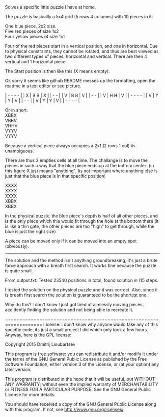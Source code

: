 Solves a specific little puzzle I have at home. 

The puzzle is basically a 5x4 grid (5 rows 4 columns) with 10 pieces in it:

One blue piece, 2x2 size.  
Five red pieces of size 1x2  
Four yellow pieces of size 1x1

Four of the red pieces start in a vertical position, and one in horizontal.
Due to physical constraints, they cannot be rotated, and thus are best viewed as
two different types of pieces: horizontal and vertical. There are then 4 vertical
and 1 horizontal piece.

The Start position is then like this (X means empty):

Ok sorry it seems like github README messes up the formatting, open the readme in a text editor
or see picture.

| -   -   -   - |
| X | B   B | X |
| -           - |
| V | B   B | V |
|     -   -     |
| V | H   H | V |
| -   -   -   - |
| V | Y | Y | V |
|     -   -     |
| V | Y | Y | V |
| -   -   -   - |

Or in short:  
XBBX  
VBBV  
VHHV  
VYYV  
VYYV  

Because a vertical piece always occupies a 2x1 (2 rows 1 col) its unambiguous.

There are thus 2 empties cells at all time. The challange is to move the pieces in 
such a way that the blue piece ends up at the bottom center:
(in this figure X just means "anything". Its not important where anything else is just
that the blue piece is in that specific position)

XXXX  
XXXX  
XXXX  
XBBX  
XBBX  

In the physical puzzle, the blue piece's depth is half of all other pieces, and 
is the only piece which this would fit through the hole at the bottom there (it 
is like a thin gate, the other pieces are too "high" to get through, while the
blue is just the right size)

A piece can be moved only if it can be moved into an empty spot (obviously). 


-----------------------------------------------------

The solution and the method isn't anything groundbreaking, it's just a brute force
approach with a breath first search. It works fine because the puzzle is quite small.

From output.txt:
Tested 23540 positions in total, found solution in 115 steps.

I tested the solution on the physical puzzle and it was correct. Also, since it is 
breath first search the solution is guaranteed to be the shortest one.

Why do this? I don't know I just got tired of aimlessly moving pieces, accidently finding
the solution and not being able to recreate it.

===================================================================
License:
I don't know why anyone would take any of this specific code, its just a small project I did
which only took a few hours. Anyway, here is the GPL license: 

Copyright 2015 Dmitrij Lioubartsev

This program is free software: you can redistribute it and/or modify
it under the terms of the GNU General Public License as published by
the Free Software Foundation, either version 3 of the License, or
(at your option) any later version.

This program is distributed in the hope that it will be useful,
but WITHOUT ANY WARRANTY; without even the implied warranty of
MERCHANTABILITY or FITNESS FOR A PARTICULAR PURPOSE.  See the
GNU General Public License for more details.

You should have received a copy of the GNU General Public License
along with this program.  If not, see <http://www.gnu.org/licenses/>.
